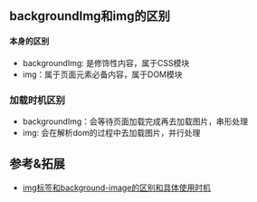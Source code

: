 ## backgroundImg和img的区别

#### 本身的区别
- backgroundImg: 是修饰性内容，属于CSS模块
- img：属于页面元素必备内容，属于DOM模块

### 加载时机区别
- backgroundImg：会等待页面加载完成再去加载图片，串形处理
- img: 会在解析dom的过程中去加载图片，并行处理

## 参考&拓展
- [img标签和background-image的区别和具体使用时机](http://www.cnblogs.com/Jerry-MrNi/p/6536303.html)